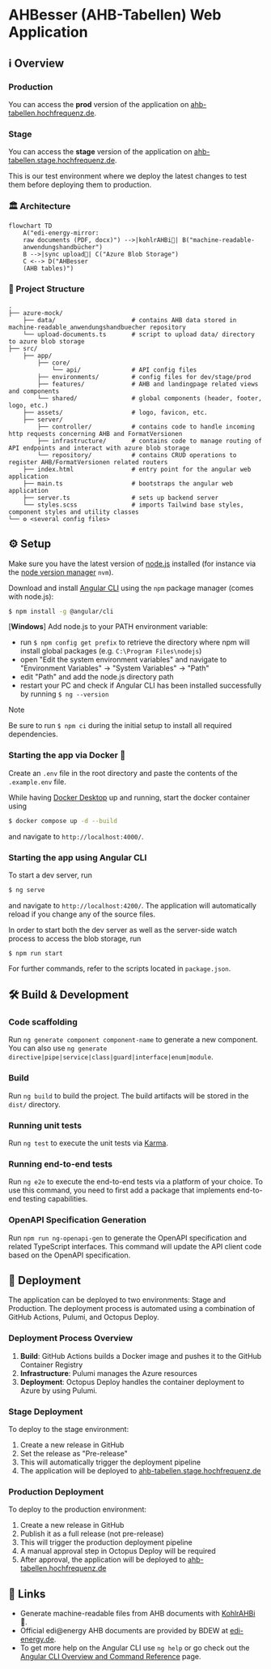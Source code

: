# AHBesser (AHB-Tabellen) Web Application

## ℹ️ Overview

### Production

You can access the **prod** version of the application on [ahb-tabellen.hochfrequenz.de](https://ahb-tabellen.hochfrequenz.de).

### Stage

You can access the **stage** version of the application on [ahb-tabellen.stage.hochfrequenz.de](https://ahb-tabellen.stage.hochfrequenz.de).

This is our test environment where we deploy the latest changes to test them before deploying them to production.

### 🏛 Architecture

```mermaid
flowchart TD
    A("edi-energy-mirror:
    raw documents (PDF, docx)") -->|kohlrAHBi🥬| B("machine-readable-
    anwendungshandbücher")
    B -->|sync upload🔄| C("Azure Blob Storage")
    C <--> D("AHBesser
    (AHB tables)")
```

### 📂 Project Structure

```plaintext
.
├── azure-mock/
    ├── data/                     # contains AHB data stored in machine-readable_anwendungshandbuecher repository
    └── upload-documents.ts       # script to upload data/ directory to azure blob storage
├── src/
    ├── app/
        ├── core/
            └── api/              # API config files
        ├── environments/         # config files for dev/stage/prod
        ├── features/             # AHB and landingpage related views and components
        └── shared/               # global components (header, footer, logo, etc.)
    ├── assets/                   # logo, favicon, etc.
    ├── server/
        ├── controller/           # contains code to handle incoming http requests concerning AHB and FormatVersionen
        ├── infrastructure/       # contains code to manage routing of API endpoints and interact with azure blob storage
        └── repository/           # contains CRUD operations to register AHB/FormatVersionen related routers
    ├── index.html                # entry point for the angular web application
    ├── main.ts                   # bootstraps the angular web application
    ├── server.ts                 # sets up backend server
    └── styles.scss               # imports Tailwind base styles, component styles and utility classes
└── ⚙️ <several config files>
```

## ⚙️ Setup

Make sure you have the latest version of [node.js](https://nodejs.org/en) installed (for instance via the [node version manager](https://github.com/nvm-sh/nvm) `nvm`).

Download and install [Angular CLI](https://v17.angular.io/cli) using the `npm` package manager (comes with node.js):

```bash
$ npm install -g @angular/cli
```

[**Windows**] Add node.js to your PATH environment variable:

- run `$ npm config get prefix` to retrieve the directory where npm will install global packages (e.g. `C:\Program Files\nodejs`)
- open "Edit the system environment variables" and navigate to "Environment Variables" -> "System Variables" -> "Path"
- edit "Path" and add the node.js directory path
- restart your PC and check if Angular CLI has been installed successfully by running `$ ng --version`

> [!NOTE]
> Be sure to run `$ npm ci` during the initial setup to install all required dependencies.

### Starting the app via Docker 🐋

Create an `.env` file in the root directory and paste the contents of the `.example.env` file.

While having [Docker Desktop](https://www.docker.com/products/docker-desktop/) up and running, start the docker container using

```bash
$ docker compose up -d --build
```

and navigate to `http://localhost:4000/`.

### Starting the app using Angular CLI

To start a dev server, run

```bash
$ ng serve
```

and navigate to `http://localhost:4200/`.
The application will automatically reload if you change any of the source files.

In order to start both the dev server as well as the server-side watch process to access the blob storage, run

```shell
$ npm run start
```

For further commands, refer to the scripts located in `package.json`.

## 🛠️ Build & Development

### Code scaffolding

Run `ng generate component component-name` to generate a new component. You can also use `ng generate directive|pipe|service|class|guard|interface|enum|module`.

### Build

Run `ng build` to build the project. The build artifacts will be stored in the `dist/` directory.

### Running unit tests

Run `ng test` to execute the unit tests via [Karma](https://karma-runner.github.io).

### Running end-to-end tests

Run `ng e2e` to execute the end-to-end tests via a platform of your choice. To use this command, you need to first add a package that implements end-to-end testing capabilities.

### OpenAPI Specification Generation

Run `npm run ng-openapi-gen` to generate the OpenAPI specification and related TypeScript interfaces. This command will update the API client code based on the OpenAPI specification.

## 🚀 Deployment

The application can be deployed to two environments: Stage and Production.
The deployment process is automated using a combination of GitHub Actions, Pulumi, and Octopus Deploy.

### Deployment Process Overview

1. **Build**: GitHub Actions builds a Docker image and pushes it to the GitHub Container Registry
2. **Infrastructure**: Pulumi manages the Azure resources
3. **Deployment**: Octopus Deploy handles the container deployment to Azure by using Pulumi.

### Stage Deployment

To deploy to the stage environment:

1. Create a new release in GitHub
2. Set the release as "Pre-release"
3. This will automatically trigger the deployment pipeline
4. The application will be deployed to [ahb-tabellen.stage.hochfrequenz.de](https://ahb-tabellen.stage.hochfrequenz.de)

### Production Deployment

To deploy to the production environment:

1. Create a new release in GitHub
2. Publish it as a full release (not pre-release)
3. This will trigger the production deployment pipeline
4. A manual approval step in Octopus Deploy will be required
5. After approval, the application will be deployed to [ahb-tabellen.hochfrequenz.de](https://ahb-tabellen.hochfrequenz.de)

## 🔗 Links

- Generate machine-readable files from AHB documents with [KohlrAHBi](https://github.com/Hochfrequenz/kohlrahbi) 🥬.
- Official edi@energy AHB documents are provided by BDEW at [edi-energy.de](https://www.edi-energy.de/index.php?id=38).
- To get more help on the Angular CLI use `ng help` or go check out the [Angular CLI Overview and Command Reference](https://angular.io/cli) page.
